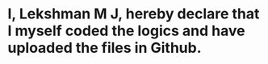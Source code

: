 # I, Lekshman M J, hereby declare that I myself coded the logics and have uploaded the files in Github.
